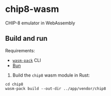 # chip8-wasm

CHIP-8 emulator in WebAssembly

## Build and run

Requirements:

- [`wasm-pack`](https://rustwasm.github.io/wasm-pack/installer/) CLI
- [Bun](https://bun.sh/)

1. Build the `chip8` wasm module in Rust:

```
cd chip8
wasm-pack build --out-dir ../app/vendor/chip8
```

